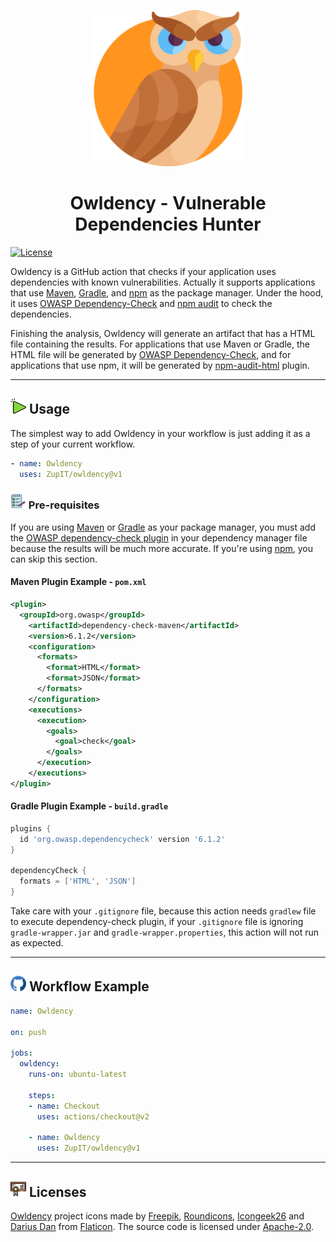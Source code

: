 <p align="center">
<a href="https://github.com/ZupIT/owldency">
  <img src="./images/owl.png" width="250" />
</a>

<h1 align="center">Owldency - Vulnerable Dependencies Hunter</h1>

[![License](https://img.shields.io/badge/License-Apache%202.0-blue.svg)](https://opensource.org/licenses/Apache-2.0)

Owldency is a GitHub action that checks if your application uses dependencies with known vulnerabilities. Actually it supports applications that use [Maven](https://maven.apache.org/), [Gradle](https://gradle.org/), and [npm](https://www.npmjs.com/) as the package manager. Under the hood, it uses [OWASP Dependency-Check](https://owasp.org/www-project-dependency-check/) and [npm audit](https://docs.npmjs.com/cli/v7/commands/npm-audit) to check the dependencies.

Finishing the analysis, Owldency will generate an artifact that has a HTML file containing the results. For applications that use Maven or Gradle, the HTML file will be generated by [OWASP Dependency-Check](https://owasp.org/www-project-dependency-check/), and for applications that use npm, it will be generated by [npm-audit-html](https://www.npmjs.com/package/npm-audit-html) plugin.

---

<h2>
    <img src="./images/usage.svg" alt="Usage icon" width="25px"/> Usage
</h2>

The simplest way to add Owldency in your workflow is just adding it as a step of your current workflow.

```yaml
- name: Owldency
  uses: ZupIT/owldency@v1
```

<h3>
    <img src="./images/pre-requisites.svg" alt="Pre-requisites icon" width="25px"/> Pre-requisites
</h3>

If you are using [Maven](https://maven.apache.org/) or [Gradle](https://gradle.org/) as your package manager, you must add the [OWASP dependency-check plugin](https://jeremylong.github.io/DependencyCheck/modules.html) in your dependency manager file because the results will be much more accurate. If you're using [npm](https://www.npmjs.com/), you can skip this section.

#### Maven Plugin Example - `pom.xml`

```xml
<plugin>
  <groupId>org.owasp</groupId>
    <artifactId>dependency-check-maven</artifactId>
    <version>6.1.2</version>
    <configuration>
      <formats>
        <format>HTML</format>
        <format>JSON</format>
      </formats>
    </configuration>
    <executions>
      <execution>
        <goals>
          <goal>check</goal>
        </goals>
      </execution>
    </executions>
</plugin>
```

#### Gradle Plugin Example - `build.gradle`

```gradle
plugins {
  id 'org.owasp.dependencycheck' version '6.1.2'
}

dependencyCheck {
  formats = ['HTML', 'JSON']
}
```

Take care with your `.gitignore` file, because this action needs `gradlew` file to execute dependency-check plugin, if your `.gitignore` file is ignoring `gradle-wrapper.jar` and `gradle-wrapper.properties`, this action will not run as expected.

---

<h2>
    <img src="./images/github-actions-logo.svg" alt="GitHub Actions icon" width="25px"/> Workflow Example
</h2>

```yaml
name: Owldency

on: push

jobs:
  owldency:
    runs-on: ubuntu-latest

    steps:
    - name: Checkout
      uses: actions/checkout@v2

    - name: Owldency
      uses: ZupIT/owldency@v1
```

---

<h2>
    <img src="./images/licenses.svg" alt="Licenses icon" width="25px"/> Licenses
</h2>

[Owldency](https://github.com/ZupIT/owldency) project icons made by [Freepik](https://www.flaticon.com/authors/freepik), [Roundicons](https://www.flaticon.com/authors/roundicons), [Icongeek26](https://www.flaticon.com/authors/icongeek26) and [Darius Dan](https://www.flaticon.com/authors/darius-dan) from [Flaticon](https://www.flaticon.com/). The source code is licensed under [Apache-2.0](https://opensource.org/licenses/Apache-2.0).
